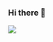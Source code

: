### Hi there 👋
<img align="left" src="https://github-readme-stats.vercel.app/api?username=Adian-kids&show_icons=true&icon_color=CE1D2D&text_color=718096&bg_color=000000&hide_title=true" />
